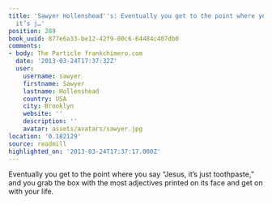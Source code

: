 ```yaml
---
title: 'Sawyer Hollenshead''s: Eventually you get to the point where you say “Jesus,
  it’s j…'
position: 289
book_uuid: 877e6a33-be12-42f9-80c6-64484c407db0
comments:
- body: The Particle frankchimero.com
  date: '2013-03-24T17:37:32Z'
  user:
    username: sawyer
    firstname: Sawyer
    lastname: Hollenshead
    country: USA
    city: Brooklyn
    website: ''
    description: ''
    avatar: assets/avatars/sawyer.jpg
location: '0.182129'
source: readmill
highlighted_on: '2013-03-24T17:37:17.000Z'
---
```


Eventually you get to the point where you say “Jesus, it’s just toothpaste,” and you grab the box with the most adjectives printed on its face and get on with your life.